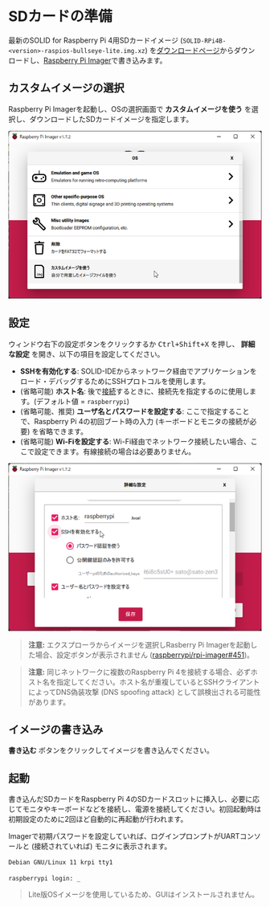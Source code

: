 # SDカードの準備

最新のSOLID for Raspberry Pi 4用SDカードイメージ (`SOLID-RPi4B-<version>-raspios-bullseye-lite.img.xz`) を[ダウンロードページ](download.md)からダウンロードし、[Raspberry Pi Imager](https://www.raspberrypi.com/software/)で書き込みます。

## カスタムイメージの選択

Raspberry Pi Imagerを起動し、OSの選択画面で **カスタムイメージを使う** を選択し、ダウンロードしたSDカードイメージを指定します。

 ![rpi-imager-select](img/rpi-imager-select-os.png)

## 設定

ウィンドウ右下の設定ボタンをクリックするか <kbd>Ctrl+Shift+X</kbd> を押し、 **詳細な設定** を開き、以下の項目を設定してください。

- **SSHを有効化する**: SOLID-IDEからネットワーク経由でアプリケーションをロード・デバッグするためにSSHプロトコルを使用します。
- (省略可能) **ホスト名**: 後で[接続](license.md#ssh公開鍵の転送と書き込み)するときに、接続先を指定するのに使用します。(デフォルト値 = `raspberrypi`)
- (省略可能、推奨) **ユーザ名とパスワードを設定する**: ここで指定することで、Raspberry Pi 4の初回ブート時の入力 (キーボードとモニタの接続が必要) を省略できます。
- (省略可能) **Wi-Fiを設定する**: Wi-Fi経由でネットワーク接続したい場合、ここで設定できます。有線接続の場合は必要ありません。

 ![rpi-imager-settings](img/rpi-imager-settings.png)

> **注意:** エクスプローラからイメージを選択しRasberry Pi Imagerを起動した場合、設定ボタンが表示されません ([raspberrypi/rpi-imager#451](https://github.com/raspberrypi/rpi-imager/issues/451))。

> **注意:** 同じネットワークに複数のRaspberry Pi 4を接続する場合、必ずホスト名を指定してください。ホスト名が重複しているとSSHクライアントによってDNS偽装攻撃 (DNS spoofing attack) として誤検出される可能性があります。

## イメージの書き込み

**書き込む** ボタンをクリックしてイメージを書き込んでください。

## 起動

書き込んだSDカードをRaspberry Pi 4のSDカードスロットに挿入し、必要に応じてモニタやキーボードなどを接続し、電源を接続してください。初回起動時は初期設定のために2回ほど自動的に再起動が行われます。

Imagerで初期パスワードを設定していれば、ログインプロンプトがUARTコンソールと (接続されていれば) モニタに表示されます。

```
Debian GNU/Linux 11 krpi tty1

raspberrypi login: _
```

> Lite版OSイメージを使用しているため、GUIはインストールされません。


